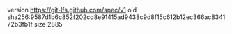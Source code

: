 version https://git-lfs.github.com/spec/v1
oid sha256:9587d1b6c852f202cd8e91415ad9438c9d8f15c612b12ec366ac834172b3fb1f
size 2885

